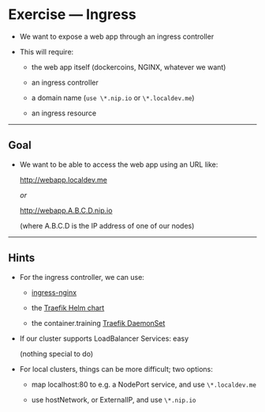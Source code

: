 # Exercise — Ingress

- We want to expose a web app through an ingress controller

- This will require:

  - the web app itself (dockercoins, NGINX, whatever we want)

  - an ingress controller

  - a domain name (`use \*.nip.io` or `\*.localdev.me`)

  - an ingress resource

---

## Goal

- We want to be able to access the web app using an URL like:

  http://webapp.localdev.me

  *or*

  http://webapp.A.B.C.D.nip.io

  (where A.B.C.D is the IP address of one of our nodes)

---

## Hints

- For the ingress controller, we can use:

  - [ingress-nginx](https://github.com/kubernetes/ingress-nginx/blob/main/docs/deploy/index.md)

  - the [Traefik Helm chart](https://doc.traefik.io/traefik/getting-started/install-traefik/#use-the-helm-chart)

  - the container.training [Traefik DaemonSet](https://raw.githubusercontent.com/jpetazzo/container.training/main/k8s/traefik-v2.yaml)

- If our cluster supports LoadBalancer Services: easy

  (nothing special to do)

- For local clusters, things can be more difficult; two options:

  - map localhost:80 to e.g. a NodePort service, and use `\*.localdev.me`

  - use hostNetwork, or ExternalIP, and use `\*.nip.io`
